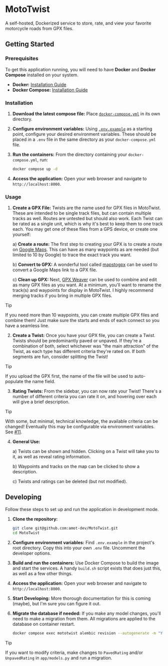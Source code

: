# MotoTwist

A self-hosted, Dockerized service to store, rate, and view your favorite motorcycle roads from GPX files.


## Getting Started

### Prerequisites

To get this application running, you will need to have **Docker** and **Docker Compose** installed on your system.

* **Docker:** [Installation Guide](https://docs.docker.com/get-docker/)
* **Docker Compose:** [Installation Guide](https://docs.docker.com/compose/install/)

### Installation

1.  **Download the latest compose file:** 
    Place 
    [`docker-compose.yml`](https://github.com/amot-dev/mototwist/blob/master/docker-compose.yml) in its own directory.

2.  **Configure environment variables:**
    Using [`.env.example`](https://github.com/amot-dev/mototwist/blob/master/.env.example) as a starting point, configure your desired environment variables. These should be placed in a `.env` file in the same directory as your `docker-compose.yml` file.

3.  **Run the containers:**
    From the directory containing your `docker-compose.yml`, run:
    ```bash
    docker compose up -d
    ```

4.  **Access the application:**
    Open your web browser and navigate to `http://localhost:8000`.

### Usage

1.  **Create a GPX File:**
    Twists are the name used for GPX files in MotoTwist. These are intended to be single track files, but can contain multiple tracks as well. Routes are untested but should also work. Each Twist can be rated as a single unit, which is why it's best to keep them to one track each. You may get one of these files from a GPS device, or create one yourself:

    a)  **Create a route:**
        The first step to creating your GPX is to create a route on [Google Maps](https://www.google.ca/maps). This can have as many waypoints as are needed (but limited to 10 by Google) to trace the exact track you want.

    b)  **Convert to GPX:**
        A wonderful tool called [mapstogpx](https://mapstogpx.com/) can be used to convert a Google Maps link to a GPX file.

    c)  **Clean up GPX:**
        Next, [GPX Weaver](http://www.gpxweaver.com/) can be used to combine and edit as many GPX files as you want. At a minimum, you'll want to rename the track(s) and waypoints for display in MotoTwist. I highly recommend merging tracks if you bring in multiple GPX files.

> [!TIP]
> If you need more than 10 waypoints, you can create multiple GPX files and combine them! Just make sure the starts and ends of each connect so you have a seamless line.

2.  **Create a Twist:**
    Once you have your GPX file, you can create a Twist. Twists should be predominantly paved or unpaved. If they're a combination of both, select whichever was "the main attraction" of the Twist, as each type has different criteria they're rated on. If both segments are fun, consider splitting the Twist!

> [!TIP]
> If you upload the GPX first, the name of the file will be used to auto-populate the name field.

3.  **Rating Twists:**
    From the sidebar, you can now rate your Twist! There's a number of different criteria you can rate it on, and hovering over each will give a brief description.

> [!TIP]
> With some, but minimal, technical knowledge, the available criteria can be changed! Eventually this may be configurable via environment variables. See [#11](https://github.com/amot-dev/mototwist/issues/11).

4.  **General Use:**

    a) Twists can be shown and hidden. Clicking on a Twist will take you to it, as well as reveal rating information.

    b) Waypoints and tracks on the map can be clicked to show a description.

    c) Twists and ratings can be deleted (but not modified).

## Developing

Follow these steps to set up and run the application in development mode.

1.  **Clone the repository:**
    ```bash
    git clone git@github.com:amot-dev/MotoTwist.git
    cd MotoTwist
    ```

2.  **Configure environment variables:**
    Find `.env.example` in the project's root directory. Copy this into your own `.env` file. Uncomment the developer options.

3.  **Build and run the containers:**
    Use Docker Compose to build the image and start the services. A handy `build.sh` script exists that does just this, as well as a few other things.

4.  **Access the application:**
    Open your web browser and navigate to `http://localhost:8000`.

5.  **Start Developing:**
    More thorough documentation for this is coming (maybe), but I'm sure you can figure it out.

6.  **Migrate the database if needed:**
    If you make any model changes, you'll need to make a migration from them. All migrations are applied to the database on container restart.
    ```bash
    docker compose exec mototwist alembic revision --autogenerate -m "Your very descriptive message"
    ```

> [!TIP]
> If you want to modify criteria, make changes to `PavedRating` and/or `UnpavedRating` in `app/models.py` and run a migration.